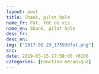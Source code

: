 ```yaml
---
layout: post
title: Shank,_pilot_hole
name_fr: Fût. fût de vis
name_en: Shank, pilot hole
desc_fr: 
desc_en: 
img: ["2017-08-29_175938fut.png"]
src: 
date: 2019-03-15 17:58:00 +0100
categories: [Fonction mécanique]
---
```

